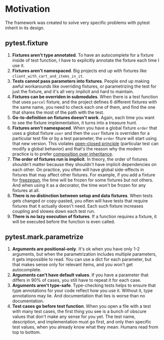 # Motivation

The framework was created to solve very specific problems with pytest inherit in its design.

## pytest.fixture

1. **Fixtures aren't type annotated**. To have an autocomplete for a fixture inside of test function, I have to explicitly annotate the fixture each time I use it.
1. **Fixtures aren't namespaced**. Big projects end up with fixtures like `client_with_cart_and_items_in_it`.
1. **Tests cannot pass parameters into fixtures**. People end up making awful workarounds like overriding fixtures, or parametrizing the test for just the fixture, and it's all very implicit and hard to maintain.
1. **Fixtures can be overriden in submodules**. When there is a test function that uses `parcel` fixture, and the project defines 6 different fixtures with the same name, you need to check each one of them, and find the one that shares the most of the path with the test.
1. **Go-to-definition on fixtures doesn't work**. Again, each time you want to see the fixture implementation, it turns into a treasure hunt.
1. **Fixtures aren't namespaced**. When you have a global fixture `order` that uses a global fixture `user` and then the `user` fixture is overriden for a particular test file or by a test parameter, the `order` fiture will start using that new version. This violates [open-closed principle](https://en.wikipedia.org/wiki/Open%E2%80%93closed_principle) (particular test can modify a global behavior) and that's the reason why the modern practice is to prefer [composition over inheritance](https://en.wikipedia.org/wiki/Composition_over_inheritance).
1. **The order of fixtures run is implicit**. In theory, the order of fixtures shouldn't matter because they shouldn't have implicit dependencies on each other. On practice, you often will have global side-effects in fixtures that may affect other fixtures. For example, if you add a fixture for [freezegun](https://github.com/spulec/freezegun), the time will be frozen for some fixtures but not others. And when using it as a decorator, the time won't be frozen for any fixtures at all.
1. **There is no distinction between setup and data fixtures**. When tests gets changed or copy-pasted, you often will have tests that require fixtures that it actually doesn't need. Each such fixture increases coupling and slowes down each test run.
1. **There is no lazy execution of fixtures**. If a function requires a fixture, it will be executed before the function is even called.

## pytest.mark.parametrize

1. **Arguments are positional-only**. It's ok when you have only 1-2 arguments, but when the parametrization includes multiple parameters, it gets impossible to read. You can use a dict for each parameter, but that makes sense only for relevant items, and you won't get autocomplete.
1. **Arguments can't have default values**. If you have a parameter that differs in 90% of cases, you still have to repeat it for each case.
1. **Arguments aren't type-safe**. Type-checking tests helps to ensure that type annotations for your code reflect how you use it. Without it, type annotations may lie. And documentation that lies is worse than no documentation.
1. **Test cases go before test function**. When you open a file with a test with many test cases, the first thing you see is a bunch of obscure values that don't make any sense for you yet. The test name, description, and implementation must go first, and only then specific test values, when you already know what they mean. Humans read from top to bottom.
